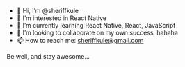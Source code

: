 - 👋 Hi, I’m @sheriffkule
- 👀 I’m interested in React Native
- 🌱 I’m currently learning React Native, React, JavaScript
- 💞️ I’m looking to collaborate on my own success, hahaha
- 📫 How to reach me: sheriffkule@gmail.com

Be well, and stay awesome...
